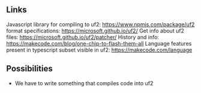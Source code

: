 ## Links
Javascript library for compiling to uf2: https://www.npmjs.com/package/uf2
format specifications: https://microsoft.github.io/uf2/
Get info about uf2 files: https://microsoft.github.io/uf2/patcher/
History and info: https://makecode.com/blog/one-chip-to-flash-them-all
Language features present in typescript subset visible in uf2: https://makecode.com/language

## Possibilities
- We have to write something that compiles code into uf2
